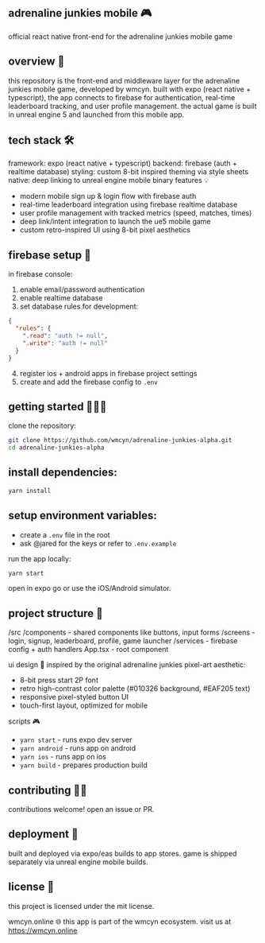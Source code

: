 ## adrenaline junkies mobile 🎮
official react native front-end for the adrenaline junkies mobile game

## overview 🚀
this repository is the front-end and middleware layer for the adrenaline junkies mobile game, developed by wmcyn. built with expo (react native + typescript), the app connects to firebase for authentication, real-time leaderboard tracking, and user profile management. the actual game is built in unreal engine 5 and launched from this mobile app.

## tech stack 🛠️
framework: expo (react native + typescript)
backend: firebase (auth + realtime database)
styling: custom 8-bit inspired theming via style sheets
native: deep linking to unreal engine mobile binary
️features 💡
- modern mobile sign up & login flow with firebase auth
- real-time leaderboard integration using firebase realtime database
- user profile management with tracked metrics (speed, matches, times)
- deep link/intent integration to launch the ue5 mobile game
- custom retro-inspired UI using 8-bit pixel aesthetics

## firebase setup 🔑
in firebase console:
1. enable email/password authentication
2. enable realtime database
3. set database rules for development:
```json
{
  "rules": {
    ".read": "auth != null",
    ".write": "auth != null"
  }
}
```
4. register ios + android apps in firebase project settings
5. create and add the firebase config to `.env`

## getting started 🏃🏼‍♂️
clone the repository:

```bash
git clone https://github.com/wmcyn/adrenaline-junkies-alpha.git
cd adrenaline-junkies-alpha
```

## install dependencies:
```bash
yarn install
```

## setup environment variables:
- create a `.env` file in the root
- ask @jared for the keys or refer to `.env.example`

run the app locally:
```bash
yarn start
```
open in expo go or use the iOS/Android simulator.

## project structure 📂
/src
  /components - shared components like buttons, input forms
  /screens - login, signup, leaderboard, profile, game launcher
  /services - firebase config + auth handlers
  App.tsx - root component

ui design 🎨
inspired by the original adrenaline junkies pixel-art aesthetic:
- 8-bit press start 2P font
- retro high-contrast color palette (#010326 background, #EAF205 text)
- responsive pixel-styled button UI
- touch-first layout, optimized for mobile

scripts 🎮
- `yarn start` - runs expo dev server
- `yarn android` - runs app on android
- `yarn ios` - runs app on ios
- `yarn build` - prepares production build

## contributing 🤝🏾
contributions welcome! open an issue or PR.

## deployment 🚀
built and deployed via expo/eas builds to app stores. game is shipped separately via unreal engine mobile builds.

## license 📜
this project is licensed under the mit license.

wmcyn.online 🌐
this app is part of the wmcyn ecosystem. visit us at https://wmcyn.online

